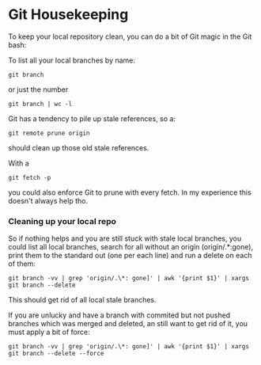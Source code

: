 # Git Housekeeping

To keep your local repository clean, you can do a bit of Git magic in the Git bash:

To list all your local branches by name:

    git branch

or just the number

    git branch | wc -l
    
Git has a tendency to pile up stale references, so a:

    git remote prune origin

should clean up those old stale references.

With a

    git fetch -p

you could also enforce Git to prune with every fetch. In my experience this doesn't always help tho.

### Cleaning up your local repo

So if nothing helps and you are still stuck with stale local branches, you could list all local branches, search for all without an origin (origin/.\*:gone), print them to the standard out (one per each line) and run a delete on each of them:

    git branch -vv | grep 'origin/.\*: gone]' | awk '{print $1}' | xargs git branch --delete

This should get rid of all local stale branches. 

If you are unlucky and have a branch with commited but not pushed branches which was merged and deleted, an still want to get rid of it, you must apply a bit of force:

    git branch -vv | grep 'origin/.\*: gone]' | awk '{print $1}' | xargs git branch --delete --force
